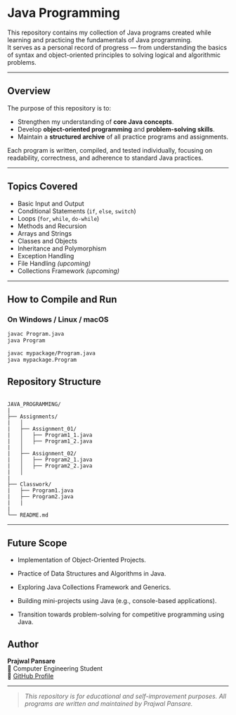 # Java Programming

This repository contains my collection of Java programs created while learning and practicing the fundamentals of Java programming.  
It serves as a personal record of progress — from understanding the basics of syntax and object-oriented principles to solving logical and algorithmic problems.

---

## Overview
The purpose of this repository is to:
- Strengthen my understanding of **core Java concepts**.  
- Develop **object-oriented programming** and **problem-solving skills**.  
- Maintain a **structured archive** of all practice programs and assignments.

Each program is written, compiled, and tested individually, focusing on readability, correctness, and adherence to standard Java practices.

---

## Topics Covered
- Basic Input and Output  
- Conditional Statements (`if`, `else`, `switch`)  
- Loops (`for`, `while`, `do-while`)  
- Methods and Recursion  
- Arrays and Strings  
- Classes and Objects  
- Inheritance and Polymorphism  
- Exception Handling  
- File Handling *(upcoming)*  
- Collections Framework *(upcoming)*  

---

## How to Compile and Run

### On Windows / Linux / macOS
```bash
javac Program.java
java Program

javac mypackage/Program.java
java mypackage.Program
```
## Repository Structure
```

JAVA_PROGRAMMING/
|
├── Assignments/
|   │
|   ├── Assignment_01/
|   │   ├── Program1_1.java
|   │   ├── Program1_2.java
|   │
|   ├── Assignment_02/
|   │   ├── Program2_1.java
|   │   ├── Program2_2.java
|   │
|
├── Classwork/
|   ├── Program1.java
|   ├── Program2.java
|   |
|
└── README.md
```
---

## Future Scope

- Implementation of Object-Oriented Projects.

- Practice of Data Structures and Algorithms in Java.

- Exploring Java Collections Framework and Generics.

- Building mini-projects using Java (e.g., console-based applications).

- Transition towards problem-solving for competitive programming using Java.

## Author

**Prajwal Pansare**<br>
📍 Computer Engineering Student<br> 
🔗 [GitHub Profile](https://github.com/pansareprajwal)

---

> *This repository is for educational and self-improvement purposes. All programs are written and maintained by Prajwal Pansare.*